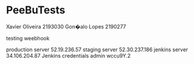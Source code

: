 # PeeBuTests

Xavier Oliveira 2193030
Gon�alo Lopes 2190277

testing weebhook

production server 52.19.236.57
staging server 52.30.237.186
jenkins server 34.106.204.87
Jenkins credentials admin wccu9Y.2